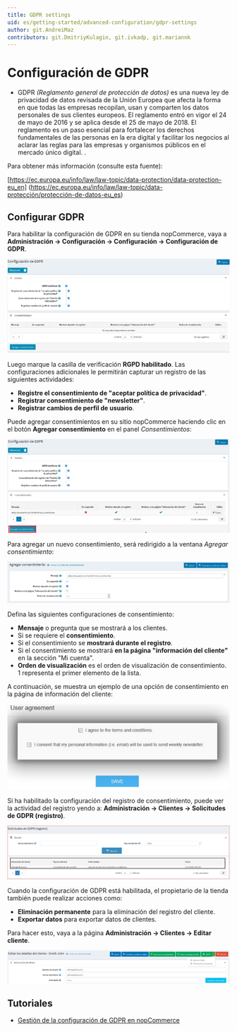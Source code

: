```yaml
---
title: GDPR settings
uid: es/getting-started/advanced-configuration/gdpr-settings
author: git.AndreiMaz
contributors: git.DmitriyKulagin, git.ivkadp, git.mariannk
---
```


# Configuración de GDPR

* GDPR *(Reglamento general de protección de datos)* es una nueva ley de privacidad de datos revisada de la Unión Europea que afecta la forma en que todas las empresas recopilan, usan y comparten los datos personales de sus clientes europeos. El reglamento entró en vigor el 24 de mayo de 2016 y se aplica desde el 25 de mayo de 2018. El reglamento es un paso esencial para fortalecer los derechos fundamentales de las personas en la era digital y facilitar los negocios al aclarar las reglas para las empresas y organismos públicos en el mercado único digital. .

Para obtener más información (consulte esta fuente):

[https://ec.europa.eu/info/law/law-topic/data-protection/data-protection-eu_en]
(https://ec.europa.eu/info/law/law-topic/data-protección/protección-de-datos-eu_es)

## Configurar GDPR

Para habilitar la configuración de GDPR en su tienda nopCommerce, vaya a **Administración → Configuración → Configuración → Configuración de GDPR**.

![Configurar](_static/gdpr-settings/configure.jpg)

Luego marque la casilla de verificación **RGPD habilitado**. Las configuraciones adicionales le permitirán capturar un registro de las siguientes actividades:

* **Registre el consentimiento de "aceptar política de privacidad"**.
* **Registrar consentimiento de "newsletter"**.
* **Registrar cambios de perfil de usuario**.

Puede agregar consentimientos en su sitio nopCommerce haciendo clic en el botón **Agregar consentimiento** en el panel *Consentimientos*:

![Consentimientos](_static/gdpr-settings/consents.jpg)

Para agregar un nuevo consentimiento, será redirigido a la ventana *Agregar consentimiento*:

![Agregar consentimiento](_static/gdpr-settings/add-consent.jpg)

Defina las siguientes configuraciones de consentimiento:

* **Mensaje** o pregunta que se mostrará a los clientes.
* Si se requiere el **consentimiento**. 
* Si el consentimiento se **mostrará durante el registro**.
* Si el consentimiento se mostrará **en la página "información del cliente"** en la sección "Mi cuenta".
* **Orden de visualización** es el orden de visualización de consentimiento. 1 representa el primer elemento de la lista.

A continuación, se muestra un ejemplo de una opción de consentimiento en la página de información del cliente:

![acuerdo](_static/gdpr-settings/agreement.png)

Si ha habilitado la configuración del registro de consentimiento, puede ver la actividad del registro yendo a: **Administración → Clientes → Solicitudes de GDPR (registro)**.

![Registro](_static/gdpr-settings/log.png)

Cuando la configuración de GDPR está habilitada, el propietario de la tienda también puede realizar acciones como:

* **Eliminación permanente** para la eliminación del registro del cliente.
* **Exportar datos** para exportar datos de clientes.

Para hacer esto, vaya a la página **Administración → Clientes → Editar cliente**.

![detalles del cliente](_static/gdpr-settings/customerdetails.png)

## Tutoriales

* [Gestión de la configuración de GDPR en nopCommerce](https://www.youtube.com/watch?v=6bLc_TDqD18&feature=youtu.be)
